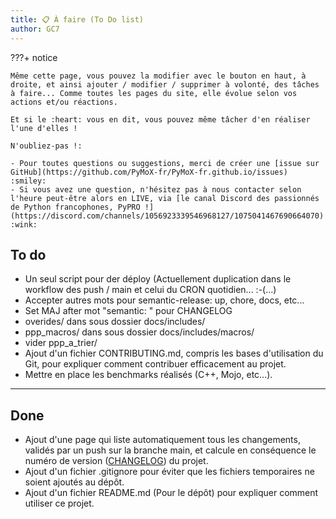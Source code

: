 ```yaml
---
title: 📋 À faire (To Do list)
author: GC7
---
```


???+ notice

    Même cette page, vous pouvez la modifier avec le bouton en haut, à droite, et ainsi ajouter / modifier / supprimer à volonté, des tâches à faire... Comme toutes les pages du site, elle évolue selon vos actions et/ou réactions.

    Et si le :heart: vous en dit, vous pouvez même tâcher d'en réaliser l'une d'elles !
    
    N'oubliez-pas !:
    
    - Pour toutes questions ou suggestions, merci de créer une [issue sur GitHub](https://github.com/PyMoX-fr/PyMoX-fr.github.io/issues) :smiley:
    - Si vous avez une question, n'hésitez pas à nous contacter selon l'heure peut-être alors en LIVE, via [le canal Discord des passionnés de Python francophones, PyPRO !](https://discord.com/channels/1056923339546968127/1075041467690664070) :wink:

## To do

* Un seul script pour der déploy (Actuellement duplication dans le workflow des push / main et celui du CRON quotidien... :-(...)
* Accepter autres mots pour semantic-release: up, chore, docs, etc...
* Set MAJ after mot "semantic: " pour CHANGELOG
* overides/ dans sous dossier docs/includes/
* ppp_macros/ dans sous dossier docs/includes/macros/
* vider ppp_a_trier/
* Ajout d'un fichier CONTRIBUTING.md, compris les bases d'utilisation du Git, pour expliquer comment contribuer efficacement au projet.
* Mettre en place les benchmarks réalisés (C++, Mojo, etc...).

---

## Done

* Ajout d'une page qui liste automatiquement tous les changements, validés par un push sur la branche main, et calcule en conséquence le numéro de version ([CHANGELOG](CHANGELOG.md)) du projet.
* Ajout d'un fichier .gitignore pour éviter que les fichiers temporaires ne soient ajoutés au dépôt.
* Ajout d'un fichier README.md (Pour le dépôt) pour expliquer comment utiliser ce projet.
